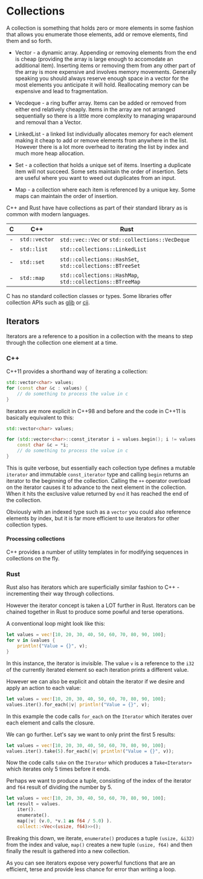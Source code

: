 # Collections

A collection is something that holds zero or more elements in some fashion that allows you 
 enumerate those elements, add or remove elements, find them and so forth.

* Vector - a dynamic array. Appending or removing elements from the end is cheap (providing the array is large enough to accomodate an additional item). Inserting items or removing them from any other part of the array is more expensive and involves memory movements. Generally speaking you should always reserve enough space in a vector for the most elements you anticipate it will hold. Reallocating memory can be expensive and lead to fragmentation.

* Vecdeque - a ring buffer array. Items can be added or removed from either end relatively cheaply. Items in the array are not arranged sequentially so there is a little more complexity to managing wraparound and removal than a Vector.

* LinkedList - a linked list individually allocates memory for each element making it cheap to add or remove elements from anywhere in the list. However there is a lot more overhead to iterating the list by index and much more heap allocation.

* Set - a collection that holds a unique set of items. Inserting a duplicate item will not succeed. Some sets maintain the order of insertion. Sets are useful where you want to weed out duplicates from an input.

* Map - a collection where each item is referenced by a unique key. Some maps can maintain the order of insertion.

C++ and Rust have have collections as part of their standard library as is common with modern languages.

| C | C++ | Rust
| --- | --- | ---
| - | `std::vector` | `std::vec::Vec` or `std::collections::VecDeque`
| - | `std::list` | `std::collections::LinkedList`
| - | `std::set` | `std::collections::HashSet`, `std::collections::BTreeSet`
| - | `std::map` | `std::collections::HashMap`, `std::collections::BTreeMap`

C has no standard collection classes or types. Some libraries offer collection APIs such as [glib](https://developer.gnome.org/glib/) or [cii](https://github.com/drh/cii).

## Iterators

Iterators are a reference to a position in a collection with the means to step through the collection one element at a time.

### C++

C++11 provides a shorthand way of iterating a collection:

```c++
std::vector<char> values;
for (const char &c : values) {
    // do something to process the value in c
}
```

Iterators are more explicit in C++98 and before and the code in C++11 is basically equivalent to this:

```c++
std::vector<char> values;

for (std::vector<char>::const_iterator i = values.begin(); i != values.end(); ++i) {
    const char &c = *i;
    // do something to process the value in c
}
```

This is quite verbose, but essentially each collection type defines a mutable `iterator` and immutable `const_iterator` type and calling `begin` returns an iterator to the beginning of the collection. Calling the `++` operator overload on the iterator causes it to advance to the next element in the collection. When it hits the exclusive value returned by `end` it has reached the end of the collection.

Obviously with an indexed type such as a `vector` you could also reference elements by index, but it is far more efficient to use iterators for other collection types.

#### Processing collections

C++ provides a number of utility templates in <algorithm> for modifying sequences in collections on the fly. 

### Rust

Rust also has iterators which are superficially similar fashion to C++ - incrementing their way through collections. 

However the iterator concept is taken a LOT further in Rust. Iterators can be chained together in Rust to produce some powful and terse operations.

A conventional loop might look like this:

```rust
let values = vec![10, 20, 30, 40, 50, 60, 70, 80, 90, 100];
for v in &values {
    println!("Value = {}", v);
}
```

In this instance, the iterator is invisible. The value `v` is a reference to the `i32` of the currently iterated element so each iteration prints a different value.

However we can also be explicit and obtain the iterator if we desire and apply an action to each value:

```rust
let values = vec![10, 20, 30, 40, 50, 60, 70, 80, 90, 100];
values.iter().for_each(|v| println!("Value = {}", v);
```

In this example the code calls `for_each` on the `Iterator` which iterates over each element and calls the closure.

We can go further. Let's say we want to only print the first 5 results:

```rust
let values = vec![10, 20, 30, 40, 50, 60, 70, 80, 90, 100];
values.iter().take(5).for_each(|v| println!("Value = {}", v));
```

Now the code calls `take` on the `Iterator` which produces a `Take<Iterator>` which iterates only 5 times before it ends.

Perhaps we want to produce a tuple, consisting of the index of the iterator and `f64` result of dividing the number by 5.

```rust
let values = vec![10, 20, 30, 40, 50, 60, 70, 80, 90, 100];
let result = values.
    iter().
    enumerate().
    map(|v| (v.0, *v.1 as f64 / 5.0) ).
    collect::<Vec<(usize, f64)>>();
```

Breaking this down, we iterate, `enumerate()` produces a tuple `(usize, &i32)` from the index and value, `map()` creates a new tuple `(usize, f64)` and then finally the result is gathered into a new collection. 

As you can see iterators expose very powerful functions that are an efficient, terse and provide less chance for error than writing a loop.
